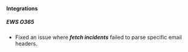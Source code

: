 #### Integrations
##### EWS O365
- Fixed an issue where ***fetch incidents*** failed to parse specific email headers.